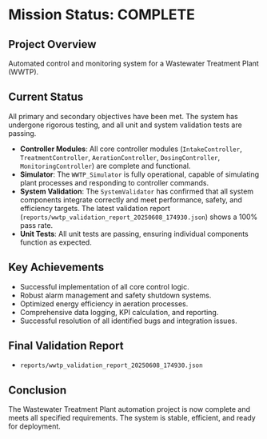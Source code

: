 # Mission Status: COMPLETE

## Project Overview
Automated control and monitoring system for a Wastewater Treatment Plant (WWTP).

## Current Status
All primary and secondary objectives have been met. The system has undergone rigorous testing, and all unit and system validation tests are passing.

- **Controller Modules**: All core controller modules (`IntakeController`, `TreatmentController`, `AerationController`, `DosingController`, `MonitoringController`) are complete and functional.
- **Simulator**: The `WWTP_Simulator` is fully operational, capable of simulating plant processes and responding to controller commands.
- **System Validation**: The `SystemValidator` has confirmed that all system components integrate correctly and meet performance, safety, and efficiency targets. The latest validation report (`reports/wwtp_validation_report_20250608_174930.json`) shows a 100% pass rate.
- **Unit Tests**: All unit tests are passing, ensuring individual components function as expected.

## Key Achievements
- Successful implementation of all core control logic.
- Robust alarm management and safety shutdown systems.
- Optimized energy efficiency in aeration processes.
- Comprehensive data logging, KPI calculation, and reporting.
- Successful resolution of all identified bugs and integration issues.

## Final Validation Report
- `reports/wwtp_validation_report_20250608_174930.json`

## Conclusion
The Wastewater Treatment Plant automation project is now complete and meets all specified requirements. The system is stable, efficient, and ready for deployment.
